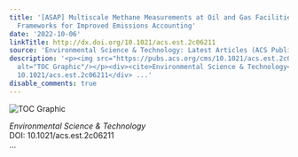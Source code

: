 ```yaml
---
title: '[ASAP] Multiscale Methane Measurements at Oil and Gas Facilities Reveal Necessary
  Frameworks for Improved Emissions Accounting'
date: '2022-10-06'
linkTitle: http://dx.doi.org/10.1021/acs.est.2c06211
source: 'Environmental Science & Technology: Latest Articles (ACS Publications)'
description: '<p><img src="https://pubs.acs.org/cms/10.1021/acs.est.2c06211/asset/images/medium/es2c06211_0007.gif"
  alt="TOC Graphic"/></p><div><cite>Environmental Science & Technology</cite></div><div>DOI:
  10.1021/acs.est.2c06211</div> ...'
disable_comments: true
---
```

<p><img src="https://pubs.acs.org/cms/10.1021/acs.est.2c06211/asset/images/medium/es2c06211_0007.gif" alt="TOC Graphic"/></p><div><cite>Environmental Science & Technology</cite></div><div>DOI: 10.1021/acs.est.2c06211</div> ...